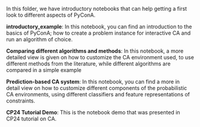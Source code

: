 In this folder, we have introductory notebooks that 
can help getting a first look to different aspects of PyConA.

**introductory_example**: In this notebook, you can find an introduction to the basics of PyConA; how to create a problem instance for interactive CA and run an algorithm of choice.

**Comparing different algorithms and methods**: In this notebook, a more detailed view is given on how to customize the CA environment used, to use different methods from the literature, while different algorithms are compared in a simple example

**Prediction-based CA system**: In this notebook, you can find a more in detail view on how to customize different components of the probabilistic CA environments, using different classifiers and feature representations of constraints.

**CP24 Tutorial Demo**: This is the notebook demo that was presented in CP24 tutorial on CA.